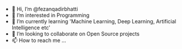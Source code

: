- 👋 Hi, I’m @fezanqadirbhatti
- 👀 I’m interested in Programming
- 🌱 I’m currently learning 'Machine Learning, Deep Learning, Artificial Intelligence etc'
- 💞️ I’m looking to collaborate on Open Source projects
- 📫 How to reach me ...

<!---
fezanqadirbhatti/fezanqadirbhatti is a ✨ special ✨ repository because its `README.md` (this file) appears on your GitHub profile.
You can click the Preview link to take a look at your changes.
--->
